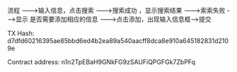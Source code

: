 流程
--->输入信息，点击搜索
--->搜索成功 ，显示搜索结果
--->索索失败
--->显示 是否需要添加相应的信息
--->点击添加，出现输入信息框-->提交

TX Hash: d7dfd60216395ae85bbd6ed4b2ea89a540aacff8dca8e910a645182831d2109e

Contract address: n1n2TpEBaH9GNkFG9zSAUFiQPGFGk7ZbPFq
